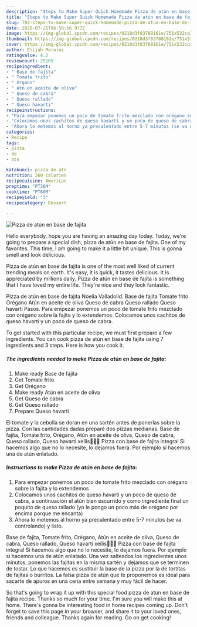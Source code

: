 ```yaml
---
description: "Steps to Make Super Quick Homemade Pizza de atún en base de fajita"
title: "Steps to Make Super Quick Homemade Pizza de atún en base de fajita"
slug: 702-steps-to-make-super-quick-homemade-pizza-de-atun-en-base-de-fajita
date: 2020-07-25T06:58:56.977Z
image: https://img-global.cpcdn.com/recipes/0218d3f83788161e/751x532cq70/pizza-de-atun-en-base-de-fajita-foto-principal.jpg
thumbnail: https://img-global.cpcdn.com/recipes/0218d3f83788161e/751x532cq70/pizza-de-atun-en-base-de-fajita-foto-principal.jpg
cover: https://img-global.cpcdn.com/recipes/0218d3f83788161e/751x532cq70/pizza-de-atun-en-base-de-fajita-foto-principal.jpg
author: Elijah Morales
ratingvalue: 4.2
reviewcount: 25105
recipeingredient:
- " Base de fajita"
- " Tomate frito"
- " Organo"
- " Atn en aceite de oliva"
- " Queso de cabra"
- " Queso rallado"
- " Queso havarti"
recipeinstructions:
- "Para empezar ponemos un poco de tomate frito mezclado con orégano sobre la fajita y lo extendemos"
- "Colocamos unos cachitos de queso havarti y un poco de queso de cabra, a continuación el atún bien escurrido y como ingrediente final un poquito de queso rallado (yo le pongo un poco más de orégano por encima porque me encanta)"
- "Ahora lo metemos al horno ya precalentado entre 5-7 minutos (se va controlando) y listo."
categories:
- Recipe
tags:
- pizza
- de
- atn

katakunci: pizza de atn 
nutrition: 260 calories
recipecuisine: American
preptime: "PT36M"
cooktime: "PT60M"
recipeyield: "3"
recipecategory: Dessert

---
```



![Pizza de atún en base de fajita](https://img-global.cpcdn.com/recipes/0218d3f83788161e/751x532cq70/pizza-de-atun-en-base-de-fajita-foto-principal.jpg)

Hello everybody, hope you are having an amazing day today. Today, we're going to prepare a special dish, pizza de atún en base de fajita. One of my favorites. This time, I am going to make it a little bit unique. This is gonna smell and look delicious.

Pizza de atún en base de fajita is one of the most well liked of current trending meals on earth. It's easy, it is quick, it tastes delicious. It is appreciated by millions daily. Pizza de atún en base de fajita is something that I have loved my entire life. They're nice and they look fantastic.

Pizza de atún en base de fajita Noelia Valladolid. Base de fajita Tomate frito Orégano Atún en aceite de oliva Queso de cabra Queso rallado Queso havarti Pasos. Para empezar ponemos un poco de tomate frito mezclado con orégano sobre la fajita y lo extendemos. Colocamos unos cachitos de queso havarti y un poco de queso de cabra.


To get started with this particular recipe, we must first prepare a few ingredients. You can cook pizza de atún en base de fajita using 7 ingredients and 3 steps. Here is how you cook it.

<!--inarticleads1-->

##### The ingredients needed to make Pizza de atún en base de fajita:

1. Make ready  Base de fajita
1. Get  Tomate frito
1. Get  Orégano
1. Make ready  Atún en aceite de oliva
1. Get  Queso de cabra
1. Get  Queso rallado
1. Prepare  Queso havarti


El tomate y la cebolla se doran en una sartén antes de ponerlas sobre la pizza. Con las cantidades dadas preparé dos pizzas medianas. Base de fajita, Tomate frito, Orégano, Atún en aceite de oliva, Queso de cabra, Queso rallado, Queso havarti xeilis🙋🏼‍♀️ Pizza con base de fajita integral Si hacemos algo que no lo necesite, lo dejamos fuera. Por ejemplo si hacemos una de atún enlatado. 

<!--inarticleads2-->

##### Instructions to make Pizza de atún en base de fajita:

1. Para empezar ponemos un poco de tomate frito mezclado con orégano sobre la fajita y lo extendemos
1. Colocamos unos cachitos de queso havarti y un poco de queso de cabra, a continuación el atún bien escurrido y como ingrediente final un poquito de queso rallado (yo le pongo un poco más de orégano por encima porque me encanta)
1. Ahora lo metemos al horno ya precalentado entre 5-7 minutos (se va controlando) y listo.


Base de fajita, Tomate frito, Orégano, Atún en aceite de oliva, Queso de cabra, Queso rallado, Queso havarti xeilis🙋🏼‍♀️ Pizza con base de fajita integral Si hacemos algo que no lo necesite, lo dejamos fuera. Por ejemplo si hacemos una de atún enlatado. Una vez salteados los ingredientes unos minutos, ponemos las fajitas en la misma sartén y dejamos que se terminen de tostar. Lo que hacemos es sustituir la base de la pizza por la de tortitas de fajitas o burritos. La falsa pizza de atún que te proponemos es ideal para sacarte de apuros en una cena entre semana y muy fácil de hacer. 

So that's going to wrap it up with this special food pizza de atún en base de fajita recipe. Thanks so much for your time. I'm sure you will make this at home. There's gonna be interesting food in home recipes coming up. Don't forget to save this page in your browser, and share it to your loved ones, friends and colleague. Thanks again for reading. Go on get cooking!
